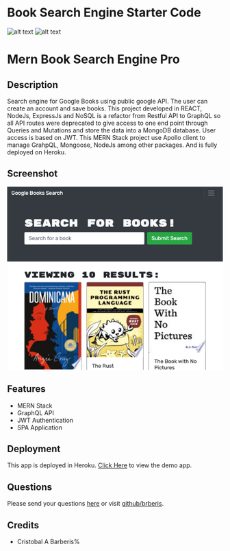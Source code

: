 # Book Search Engine Starter Code
[comment]: <> (This readme was created by Nodinq Readme Generator)
![alt text](https://img.shields.io/badge/License-MIT-brightgreen)
![alt text](https://img.shields.io/badge/Ver.-1.0.0-blue)

# Mern Book Search Engine Pro


## Description

Search engine for Google Books using public google API. The user can create an account and save books. This project developed in REACT, NodeJs, ExpressJs and NoSQL is a refactor from Restful API to GraphQL so all API routes were deprecated to give access to one end point through Queries and Mutations and store the data into a MongoDB database. User access is based on JWT.
This MERN Stack project use Apollo client to manage GrahpQL, Mongoose, NodeJs among other packages. And is fully deployed on Heroku.

## Screenshot

![alt screenshot](https://github.com/brberis/mern-book-search-engine-pro/raw/main/assets/images/web.png)

## Features

- MERN Stack
- GraphQL API
- JWT Authentication
- SPA Application

## Deployment

This app is deployed in Heroku.
[Click Here](https://mern-book-search-engine-pro.herokuapp.com) to view the demo app.


## Questions

Please send your questions [here](mailto:cristobal@barberis.com?subject=[GitHub]%20Mern%20Book%20Search%20Engine%20Pro) or visit [github/brberis](https://github.com/brberis).

## Credits

* Cristobal A Barberis%      
